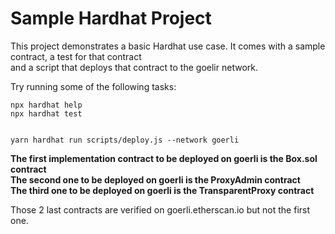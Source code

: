 # **Sample Hardhat Project**

This project demonstrates a basic Hardhat use case. It comes with a sample contract, a test for that contract <br>
 and a script that deploys that contract to the goelir network.<br>

Try running some of the following tasks:

```shell
npx hardhat help
npx hardhat test


yarn hardhat run scripts/deploy.js --network goerli 

```

**The first implementation contract to be deployed on goerli  is the Box.sol contract**<br>
**The second one to be deployed on goerli is the ProxyAdmin contract**<br>
**The third one to be deployed on goerli is the TransparentProxy contract**<br>

Those 2 last contracts are verified on goerli.etherscan.io but not the first one.

